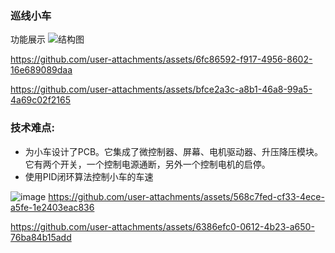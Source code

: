 ### 巡线小车
功能展示
![结构图](https://github.com/user-attachments/assets/a10bcf00-41eb-410f-82f7-4830d127a6ac)


https://github.com/user-attachments/assets/6fc86592-f917-4956-8602-16e689089daa







https://github.com/user-attachments/assets/bfce2a3c-a8b1-46a8-99a5-4a69c02f2165
### 技术难点:
- 为小车设计了PCB。它集成了微控制器、屏幕、电机驱动器、升压降压模块。它有两个开关，一个控制电源通断，另外一个控制电机的启停。
- 使用PID闭环算法控制小车的车速

![image](https://github.com/user-attachments/assets/e8b8fb0a-6aa6-471e-babf-05a0e941df6b)
https://github.com/user-attachments/assets/568c7fed-cf33-4ece-a5fe-1e2403eac836


  





https://github.com/user-attachments/assets/6386efc0-0612-4b23-a650-76ba84b15add


